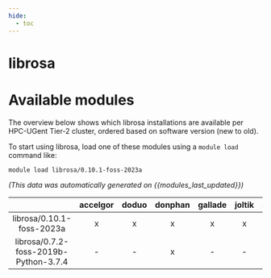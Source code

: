 ```yaml
---
hide:
  - toc
---
```


librosa
=======

# Available modules


The overview below shows which librosa installations are available per HPC-UGent Tier-2 cluster, ordered based on software version (new to old).

To start using librosa, load one of these modules using a `module load` command like:

```shell
module load librosa/0.10.1-foss-2023a
```

*(This data was automatically generated on {{modules_last_updated}})*  

| |accelgor|doduo|donphan|gallade|joltik|shinx|
| :---: | :---: | :---: | :---: | :---: | :---: | :---: |
|librosa/0.10.1-foss-2023a|x|x|x|x|x|x|
|librosa/0.7.2-foss-2019b-Python-3.7.4|-|-|x|-|-|-|
